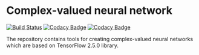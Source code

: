 # Complex-valued neural network

[![Build Status](https://travis-ci.com/shaxov/cvnn.svg?branch=master)](https://travis-ci.com/github/shaxov/cvnn)
[![Codacy Badge](https://app.codacy.com/project/badge/Grade/cb523ddc628e4ba8a35a1be4e2cf8b43)](https://www.codacy.com/manual/maksym.shpakovych/cvnn?utm_source=github.com&amp;utm_medium=referral&amp;utm_content=shaxov/cvnn&amp;utm_campaign=Badge_Grade)
[![Codacy Badge](https://app.codacy.com/project/badge/Coverage/cb523ddc628e4ba8a35a1be4e2cf8b43)](https://www.codacy.com/manual/maksym.shpakovych/cvnn?utm_source=github.com&utm_medium=referral&utm_content=shaxov/cvnn&utm_campaign=Badge_Coverage)

The repository contains tools for creating complex-valued neural networks which are based on TensorFlow 2.5.0 library.
